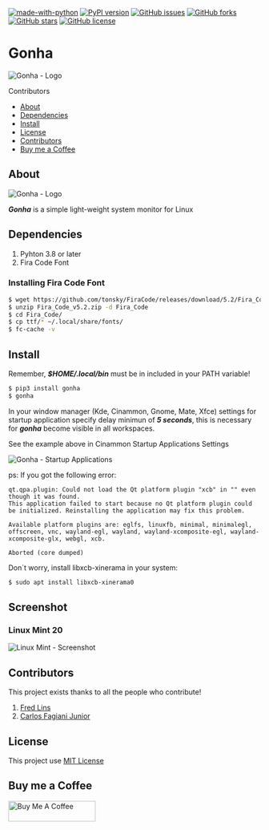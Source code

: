 [![made-with-python](https://img.shields.io/badge/Made%20with-Python-1f425f.svg)](https://www.python.org/)
[![PyPI version](https://badge.fury.io/py/gonha.svg)](https://badge.fury.io/py/gonha)
[![GitHub issues](https://img.shields.io/github/issues/fredcox/gonha)](https://github.com/fredcox/gonha/issues)
[![GitHub forks](https://img.shields.io/github/forks/fredcox/gonha)](https://github.com/fredcox/gonha/network)
[![GitHub stars](https://img.shields.io/github/stars/fredcox/gonha)](https://github.com/fredcox/gonha/stargazers)
[![GitHub license](https://img.shields.io/github/license/fredcox/gonha)](https://github.com/fredcox/gonha/blob/master/LICENSE)


# Gonha

![Gonha - Logo](https://raw.githubusercontent.com/fredcox/gonha/master/gonha/images/logo.png)

Contributors

* [About](#about)
* [Dependencies](#dependencies)
* [Install](#install)
* [License](#license)
* [Contributors](#contributors)
* [Buy me a Coffee](#buy-me-a-coffee)

## About

![Gonha - Logo](https://raw.githubusercontent.com/fredcox/gonha/master/gonha/images/shot1.png)

***Gonha*** is a simple light-weight system monitor for Linux

## Dependencies

1. Pyhton 3.8 or later
2. Fira Code Font

### Installing Fira Code Font

```bash
$ wget https://github.com/tonsky/FiraCode/releases/download/5.2/Fira_Code_v5.2.zip
$ unzip Fira_Code_v5.2.zip -d Fira_Code
$ cd Fira_Code/
$ cp ttf/* ~/.local/share/fonts/
$ fc-cache -v
```

## Install

Remember, ***$HOME/.local/bin*** must be in included in your PATH variable!

```bash
$ pip3 install gonha
$ gonha
```
In your window manager (Kde, Cinammon, Gnome, Mate, Xfce) settings for startup application specify delay minimun
of ***5 seconds***, this is necessary for ***gonha*** become visible in all workspaces.

See the example above in Cinammon Startup Applications Settings

![Gonha - Startup Applications](https://raw.githubusercontent.com/fredcox/gonha/master/gonha/images/startupdelay.png)


ps: If you got the following error:
```
qt.qpa.plugin: Could not load the Qt platform plugin "xcb" in "" even though it was found.
This application failed to start because no Qt platform plugin could be initialized. Reinstalling the application may fix this problem.

Available platform plugins are: eglfs, linuxfb, minimal, minimalegl, offscreen, vnc, wayland-egl, wayland, wayland-xcomposite-egl, wayland-xcomposite-glx, webgl, xcb.

Aborted (core dumped)
```
Don´t worry, install libxcb-xinerama in your system:
```bash
$ sudo apt install libxcb-xinerama0
```

## Screenshot

### Linux Mint 20 

![Linux Mint - Screenshot](https://raw.githubusercontent.com/fredcox/gonha/master/gonha/images/gonhascreenshot.png)

## Contributors

This project exists thanks to all the people who contribute!

1. [Fred Lins](https://github.com/fredcox)
2. [Carlos Fagiani Junior](https://github.com/fagianijunior)


## License 

This project use [MIT License](https://github.com/fredcox/gonha/blob/master/LICENSE)

## Buy me a Coffee

<a href="https://www.buymeacoffee.com/fredcox" target="_blank">
        <img src="https://cdn.buymeacoffee.com/buttons/default-orange.png" alt="Buy Me A Coffee" height="41" width="174">
</a>